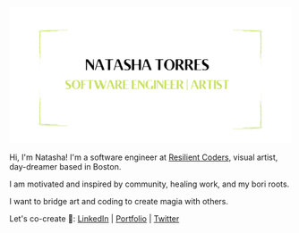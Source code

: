 

<img src="https://github.com/natashatorres/natashatorres/blob/main/natashatorres.png?raw=true" alt="banner that reads Natasha Torres, Software Engineer | Visual Artist">

Hi, I'm Natasha! I'm a software engineer at <a href="http://www.resilientcoders.org">Resilient Coders</a>, visual artist, day-dreamer based in Boston. 

I am motivated and inspired by community, healing work, and my bori roots. 

I want to bridge art and coding to create magia with others.

Let's co-create 🔮: <a href="https://www.linkedin.com/in/natasha-torres">LinkedIn</a> | <a href="https://natashatorres.netlify.app">Portfolio</a> | <a href="https://www.twitter.com/torrestash">Twitter</a>



<!---
natashatorres/natashatorres is a ✨ special ✨ repository because its `README.md` (this file) appears on your GitHub profile.
You can click the Preview link to take a look at your changes.
--->
